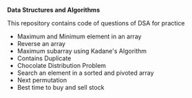 **Data Structures and Algorithms**

This repository contains code of questions of DSA for practice

* Maximum and Minimum element in an array
* Reverse an array
* Maximum subarray using Kadane's Algorithm
* Contains Duplicate
* Chocolate Distribution Problem
* Search an element in a sorted and pivoted array
* Next permutation
* Best time to buy and sell stock
